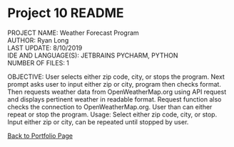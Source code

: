 # Project 10 README

PROJECT NAME:	Weather Forecast Program  
AUTHOR:	Ryan Long  
LAST UPDATE:	8/10/2019  
IDE AND LANGUAGE(S):	JETBRAINS PYCHARM, PYTHON  
NUMBER OF FILES:	1  

OBJECTIVE:	User selects either zip code, city, or stops the program. Next prompt asks user to input either zip or city, program then checks format. Then requests weather data from OpenWeatherMap.org using API request and displays pertinent weather in readable format. Request function also checks the connection to OpenWeatherMap.org. User than can either repeat or stop the program. Usage: Select either zip code, city, or stop. Input either zip or city, can be repeated until stopped by user.  


[Back to Portfolio Page](https://rplong402.github.io/portfolio/)

